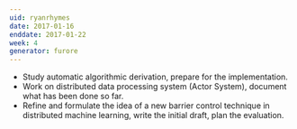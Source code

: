 ```yaml
---
uid: ryanrhymes
date: 2017-01-16
enddate: 2017-01-22
week: 4
generator: furore
---
```


- Study automatic algorithmic derivation, prepare for the implementation.
- Work on distributed data processing system (Actor System), document what has been done so far.
- Refine and formulate the idea of a new barrier control technique in distributed machine learning, write the initial draft, plan the evaluation.

